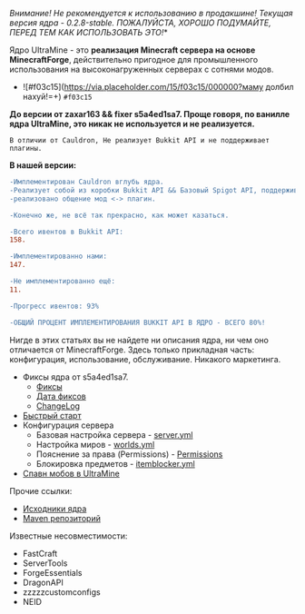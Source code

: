 *Внимание! Не рекомендуется к использованию в продакшине! Текущая версия ядра - 0.2.8-stable. ПОЖАЛУЙСТА, ХОРОШО ПОДУМАЙТЕ, ПЕРЕД ТЕМ КАК ИСПОЛЬЗОВАТЬ ЭТО!**

Ядро UltraMine - это **реализация Minecraft сервера на основе MinecraftForge**, действительно пригодное для промышленного использования на высоконагруженных серверах с сотнями модов.


- ![#f03c15](https://via.placeholder.com/15/f03c15/000000?маму долбил нахуй!=+) `#f03c15`

**До версии от zaxar163 && fixer s5a4ed1sa7. Проще говоря, по ванилле ядра UltraMine, это никак не используется и не реализуется.**
```fix
В отличии от Cauldron, Не реализует Bukkit API и не поддерживает плагины.
```
**В нашей версии:**
```diff
-Имплементирован Cauldron вглубь ядра.
-Реализует собой из коробки Bukkit API && Базовый Spigot API, поддерживает 99.90% плагинов,
-реализовано общение мод <-> плагин.

-Конечно же, не всё так прекрасно, как может казаться.

-Всего ивентов в Bukkit API:
158.

-Имплементированно нами:
147.

-Не имплементированно ещё:
11.

-Прогресс ивентов: 93%

-ОБЩИЙ ПРОЦЕНТ ИМПЛЕМЕНТИРОВАНИЯ BUKKIT API В ЯДРО - ВСЕГО 80%!
```

Нигде в этих статьях вы не найдете ни описания ядра, ни чем оно отличается от MinecraftForge. Здесь только прикладная часть: конфигурация, использование, обслуживание. Никакого маркетинга.

* Фиксы ядра от s5a4ed1sa7.
  * [Фиксы](.github/s5a4ed1sa7/s5a4ed1sa7.markdown)
  * [Дата фиксов](.github/s5a4ed1sa7/FixDate.markdown)
  * [ChangeLog](.github/s5a4ed1sa7/ChangeLog.markdown)
* [Быстрый старт](.github/Quickstart.markdown)
* Конфигурация сервера
  * Базовая настройка сервера - [server.yml](.github/server.yml)
  * Настройка миров - [worlds.yml](.github/worlds.yml)
  * Пояснение за права (Permissions) - [Permissions](.github/Permissions.markdown)
  * Блокировка предметов - [itemblocker.yml](.github/itemblocker.yml)
* [Спавн мобов в UltraMine](.github/MobSpawn.markdown)

Прочие ссылки:
* [Исходники ядра](https://github.com/AspireWorld-Project/AspireCore)
* [Maven репозиторий](https://maven.ultramine.ru/org/ultramine/core)

Известные несовместимости:
* FastCraft
* ServerTools
* ForgeEssentials
* DragonAPI
* zzzzzcustomconfigs
* NEID